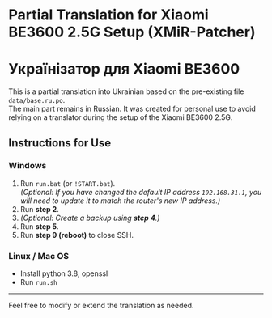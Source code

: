 # Partial Translation for Xiaomi BE3600 2.5G Setup (XMiR-Patcher)
# Українізатор для Xiaomi BE3600

This is a partial translation into Ukrainian based on the pre-existing file `data/base.ru.po`.  
The main part remains in Russian. It was created for personal use to avoid relying on a translator during the setup of the Xiaomi BE3600 2.5G.

## Instructions for Use
### Windows
1. Run `run.bat` (or `!START.bat`).  
   *(Optional: If you have changed the default IP address `192.168.31.1`, you will need to update it to match the router's new IP address.)*
2. Run **step 2**.
3. *(Optional: Create a backup using **step 4**.)*
4. Run **step 5**.
5. Run **step 9 (reboot)** to close SSH.

### Linux / Mac OS

* Install python 3.8, openssl
* Run `run.sh`

---

Feel free to modify or extend the translation as needed.
